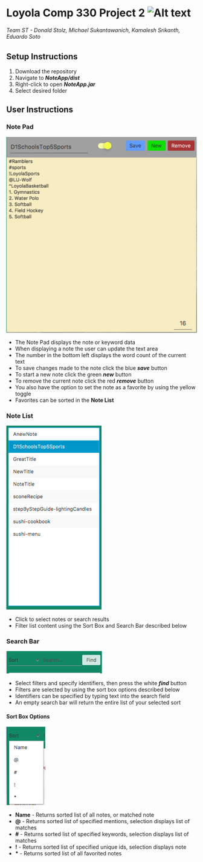 # Loyola Comp 330 Project 2 ![Alt text](https://api.travis-ci.org/donald-stolz/Loyola_Comp330_Team_Project2.svg?branch=master)
###### Team ST - Donald Stolz, Michael Sukantawanich, Kamalesh Srikanth, Eduardo Soto

## Setup Instructions
1. Download the repository
2. Navigate to **_NoteApp/dist_**
3. Right-click to open **_NoteApp.jar_**
4. Select desired folder

## User Instructions 
### Note Pad 
![Alt text](/GUIScreenshots/NotePad.png?raw=true "Note Pad")
  * The Note Pad displays the note or keyword data
  * When displaying a note the user can update the text area
  * The number in the bottom left displays the word count of the current text
  * To save changes made to the note click the blue **_save_** button
  * To start a new note click the green **_new_** button
  * To remove the current note click the red **_remove_** button
  * You also have the option to set the note as a favorite by using the yellow toggle
   * Favorites can be sorted in the **Note List**

### Note List 
![Alt text](/GUIScreenshots/NoteList.png?raw=true "Note List")
  * Click to select notes or search results
  * Filter list content using the Sort Box and Search Bar described below

### Search Bar 
![Alt text](/GUIScreenshots/SearchBar.png?raw=true "Search Bar")
  * Select filters and specify identifiers, then press the white **_find_** button
  * Filters are selected by using the sort box options described below
  * Identifiers can be specified by typing text into the search field
   * An empty search bar will return the entire list of your selected sort
  
#### Sort Box Options 
![Alt text](/GUIScreenshots/SortBoxScreenshot.png?raw=true "Sort Box")
  * **Name** - Returns sorted list of all notes, or matched note
  * **@** - Returns sorted list of specified mentions, selection displays list of matches
  * **#** - Returns sorted list of specified keywords, selection displays list of matches
  * **!** - Returns sorted list of specified unique ids, selection displays note
  * **\*** - Returns sorted list of all favorited notes
  


